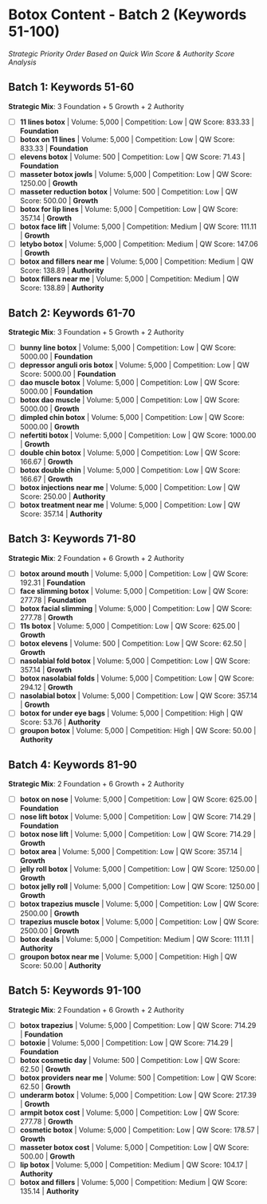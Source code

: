 # Botox Content - Batch 2 (Keywords 51-100)

*Strategic Priority Order Based on Quick Win Score & Authority Score Analysis*

## Batch 1: Keywords 51-60
**Strategic Mix**: 3 Foundation + 5 Growth + 2 Authority

- [ ] **11 lines botox** | Volume: 5,000 | Competition: Low | QW Score: 833.33 | **Foundation**
- [ ] **botox on 11 lines** | Volume: 5,000 | Competition: Low | QW Score: 833.33 | **Foundation**
- [ ] **elevens botox** | Volume: 500 | Competition: Low | QW Score: 71.43 | **Foundation**
- [ ] **masseter botox jowls** | Volume: 5,000 | Competition: Low | QW Score: 1250.00 | **Growth**
- [ ] **masseter reduction botox** | Volume: 500 | Competition: Low | QW Score: 500.00 | **Growth**
- [ ] **botox for lip lines** | Volume: 5,000 | Competition: Low | QW Score: 357.14 | **Growth**
- [ ] **botox face lift** | Volume: 5,000 | Competition: Medium | QW Score: 111.11 | **Growth**
- [ ] **letybo botox** | Volume: 5,000 | Competition: Medium | QW Score: 147.06 | **Growth**
- [ ] **botox and fillers near me** | Volume: 5,000 | Competition: Medium | QW Score: 138.89 | **Authority**
- [ ] **botox fillers near me** | Volume: 5,000 | Competition: Medium | QW Score: 138.89 | **Authority**

## Batch 2: Keywords 61-70
**Strategic Mix**: 3 Foundation + 5 Growth + 2 Authority

- [ ] **bunny line botox** | Volume: 5,000 | Competition: Low | QW Score: 5000.00 | **Foundation**
- [ ] **depressor anguli oris botox** | Volume: 5,000 | Competition: Low | QW Score: 5000.00 | **Foundation**
- [ ] **dao muscle botox** | Volume: 5,000 | Competition: Low | QW Score: 5000.00 | **Foundation**
- [ ] **botox dao muscle** | Volume: 5,000 | Competition: Low | QW Score: 5000.00 | **Growth**
- [ ] **dimpled chin botox** | Volume: 5,000 | Competition: Low | QW Score: 5000.00 | **Growth**
- [ ] **nefertiti botox** | Volume: 5,000 | Competition: Low | QW Score: 1000.00 | **Growth**
- [ ] **double chin botox** | Volume: 5,000 | Competition: Low | QW Score: 166.67 | **Growth**
- [ ] **botox double chin** | Volume: 5,000 | Competition: Low | QW Score: 166.67 | **Growth**
- [ ] **botox injections near me** | Volume: 5,000 | Competition: Low | QW Score: 250.00 | **Authority**
- [ ] **botox treatment near me** | Volume: 5,000 | Competition: Low | QW Score: 357.14 | **Authority**

## Batch 3: Keywords 71-80
**Strategic Mix**: 2 Foundation + 6 Growth + 2 Authority

- [ ] **botox around mouth** | Volume: 5,000 | Competition: Low | QW Score: 192.31 | **Foundation**
- [ ] **face slimming botox** | Volume: 5,000 | Competition: Low | QW Score: 277.78 | **Foundation**
- [ ] **botox facial slimming** | Volume: 5,000 | Competition: Low | QW Score: 277.78 | **Growth**
- [ ] **11s botox** | Volume: 5,000 | Competition: Low | QW Score: 625.00 | **Growth**
- [ ] **botox elevens** | Volume: 500 | Competition: Low | QW Score: 62.50 | **Growth**
- [ ] **nasolabial fold botox** | Volume: 5,000 | Competition: Low | QW Score: 357.14 | **Growth**
- [ ] **botox nasolabial folds** | Volume: 5,000 | Competition: Low | QW Score: 294.12 | **Growth**
- [ ] **nasolabial botox** | Volume: 5,000 | Competition: Low | QW Score: 357.14 | **Growth**
- [ ] **botox for under eye bags** | Volume: 5,000 | Competition: High | QW Score: 53.76 | **Authority**
- [ ] **groupon botox** | Volume: 5,000 | Competition: High | QW Score: 50.00 | **Authority**

## Batch 4: Keywords 81-90
**Strategic Mix**: 2 Foundation + 6 Growth + 2 Authority

- [ ] **botox on nose** | Volume: 5,000 | Competition: Low | QW Score: 625.00 | **Foundation**
- [ ] **nose lift botox** | Volume: 5,000 | Competition: Low | QW Score: 714.29 | **Foundation**
- [ ] **botox nose lift** | Volume: 5,000 | Competition: Low | QW Score: 714.29 | **Growth**
- [ ] **botox area** | Volume: 5,000 | Competition: Low | QW Score: 357.14 | **Growth**
- [ ] **jelly roll botox** | Volume: 5,000 | Competition: Low | QW Score: 1250.00 | **Growth**
- [ ] **botox jelly roll** | Volume: 5,000 | Competition: Low | QW Score: 1250.00 | **Growth**
- [ ] **botox trapezius muscle** | Volume: 5,000 | Competition: Low | QW Score: 2500.00 | **Growth**
- [ ] **trapezius muscle botox** | Volume: 5,000 | Competition: Low | QW Score: 2500.00 | **Growth**
- [ ] **botox deals** | Volume: 5,000 | Competition: Medium | QW Score: 111.11 | **Authority**
- [ ] **groupon botox near me** | Volume: 5,000 | Competition: High | QW Score: 50.00 | **Authority**

## Batch 5: Keywords 91-100
**Strategic Mix**: 2 Foundation + 6 Growth + 2 Authority

- [ ] **botox trapezius** | Volume: 5,000 | Competition: Low | QW Score: 714.29 | **Foundation**
- [ ] **botoxie** | Volume: 5,000 | Competition: Low | QW Score: 714.29 | **Foundation**
- [ ] **botox cosmetic day** | Volume: 500 | Competition: Low | QW Score: 62.50 | **Growth**
- [ ] **botox providers near me** | Volume: 500 | Competition: Low | QW Score: 62.50 | **Growth**
- [ ] **underarm botox** | Volume: 5,000 | Competition: Low | QW Score: 217.39 | **Growth**
- [ ] **armpit botox cost** | Volume: 5,000 | Competition: Low | QW Score: 277.78 | **Growth**
- [ ] **cosmetic botox** | Volume: 5,000 | Competition: Low | QW Score: 178.57 | **Growth**
- [ ] **masseter botox cost** | Volume: 5,000 | Competition: Low | QW Score: 500.00 | **Growth**
- [ ] **lip botox** | Volume: 5,000 | Competition: Medium | QW Score: 104.17 | **Authority**
- [ ] **botox and fillers** | Volume: 5,000 | Competition: Medium | QW Score: 135.14 | **Authority**